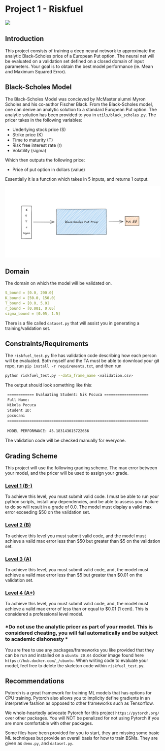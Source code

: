 # Project 1 - Riskfuel 


![](https://media-exp1.licdn.com/dms/image/C4D0BAQHa_yrMUj4Fwg/company-logo_200_200/0/1575957122798?e=2159024400&v=beta&t=Te0m8CUYKG3PNIkwZd4rWo1ZwQm0_lAB60hHWA-S6po)


## Introduction

This project consists of training a deep neural network to approximate the analytic Black-Scholes price of a European Put option. The neural net will be evaluated on a validation set defined on a closed domain of input parameters. Your goal is to obtain the best model performance (ie. Mean and Maximum Squared Error). 


## Black-Scholes Model 

The Black-Scholes Model was concieved by McMaster alumni Myron Scholes and his co-author Fischer Black. From the Black-Scholes model, one can derive an analytic solution to a standard European Put option. The analytic solution has been provided to you in `utils/black_scholes.py`. The pricer takes in the following variables: 

- Underlying stock price (S) 
- Strike price (K)
- Time to maturity (T)
- Risk free interest rate (r) 
- Volatility (sigma)

Which then outputs the following price: 

- Price of put option in dollars (value) 

Essentially it is a function which takes in 5 inputs, and returns 1 output. 


![](media/bsm.png)


## Domain
The domain on which the model will be validated on. 

```yaml
S_bound = [0.0, 200.0]
K_bound = [50.0, 150.0] 
T_bound = [0.0, 5.0]
r_bound = [0.001, 0.05]
sigma_bound = [0.05, 1.5]

```

There is a file called `dataset.py` that will assist you in generating a training/validation set. 

## Constraints/Requirements 

The `riskfuel_test.py` file has validation code describing how each person will be evaluated. Both myself and the TA must be able to download your git repo, run `pip install -r requirements.txt`, and then run 

```bash 
python riskfuel_test.py --data_frame_name <validation.csv>
```   

The output should look something like this: 

```bash 
 ============ Evaluating Student: Nik Pocuca ==================== 
 Full Name:
 Nikola Pocuca
 Student ID:
 pocucani
 ================================================================ 

 MODEL PERFORMANCE: 45.183143615722656 

```

The validation code will be checked manually for everyone. 

## Grading Scheme 

This project will use the following grading scheme.
The max error between your model, and the pricer will be used to assign your grade. 

### <u> Level 1 (B-) </u>
To achieve this level, you must submit valid code. I must be able to run your python scripts, install any dependencies, and 
be able to assess you. Failure to do so will result in a grade of 0.0. The model must display a valid max error exceeding $50 
on the validation set. 

### <u> Level 2 (B) </u>
To achieve this level you must submit valid code, and the model must achieve a valid max error less than $50 but greater 
than $5 on the validation set. 

### <u>  Level 3 (A) </u>
To achieve this level, you must submit valid code, and, the model must achieve a valid max error less than $5 but greater than $0.01 
on the validation set. 

### <u> Level 4 (A+) </u>
To achieve this level, you must submit valid code, and, the model must achieve a valid max error of less than or equal to $0.01 (1 cent). 
This is considered a professional level model. 


### *Do not use the analytic pricer as part of your model. This is considered cheating, you will fail automatically and be subject to academic dishonesty * 

You are free to use any packages/frameworks you like provided that they can be run and installed on a `ubuntu 20.04` docker image found here `https://hub.docker.com/_/ubuntu`. When writing code to evaluate your model, feel free to delete the skeleton code within `riskfuel_test.py`. 

## Recommendations 

Pytorch is a great framework for training ML models that has options for CPU training. Pytorch also allows you to implicity define gradients in an interpretive fashion as opposed to other frameworks such as Tensorflow. 

We whole-heartedly advocate Pytorch for this project `https://pytorch.org/` over other packages. You will NOT be penalized for not using Pytorch if you are more comfortable with other packages. 

Some files have been provided for you to start, they are missing some basic ML techniques but provide an overall basis for how to train BSMs. They are given as 
`demo.py`, and `dataset.py`. 


